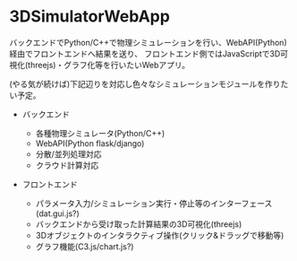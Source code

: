 # 3DSimulatorWebApp

バックエンドでPython/C++で物理シミュレーションを行い、WebAPI(Python)経由でフロントエンドへ結果を送り、
フロントエンド側ではJavaScriptで3D可視化(threejs)・グラフ化等を行いたいWebアプリ。

(やる気が続けば)下記辺りを対応し色々なシミュレーションモジュールを作りたい予定。

- バックエンド
    - 各種物理シミュレータ(Python/C++)
    - WebAPI(Python  flask/django)
    - 分散/並列処理対応
    - クラウド計算対応

- フロントエンド
    - パラメータ入力/シミュレーション実行・停止等のインターフェース(dat.gui.js?)
    - バックエンドから受け取った計算結果の3D可視化(threejs)
    - 3Dオブジェクトのインタラクティブ操作(クリック&ドラッグで移動等)
    - グラフ機能(C3.js/chart.js?)

